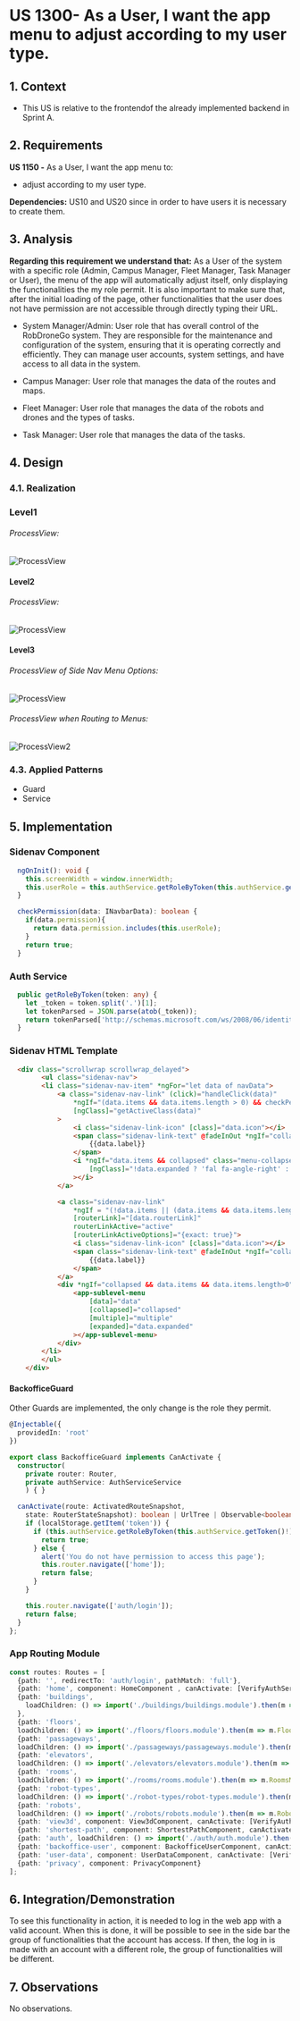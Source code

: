 # US 1300- As a User, I want the app menu to adjust according to my user type. 

## 1. Context

* This US is relative to the frontendof the already implemented backend in Sprint A.

## 2. Requirements

**US 1150 -** As a User, I want the app menu to:
* adjust according to my user type. 

**Dependencies:**
US10 and US20 since in order to have users it is necessary to create them.

## 3. Analysis
**Regarding this requirement we understand that:**
As a User of the system with a specific role (Admin, Campus Manager, Fleet Manager, Task Manager or User), the menu of the app will automatically adjust itself, only displaying the functionalities the my role permit. It is also important to make sure that, after the initial loading of the page, other functionalities that the user does not have permission are not accessible through directly typing their URL. 

- System Manager/Admin: User role that has overall control of the RobDroneGo system. They are responsible for the maintenance and configuration of the system, ensuring that it is operating correctly and efficiently. They can manage user accounts, system settings, and have access to all data in the system.

- Campus Manager: User role that manages the data of the routes and maps.

- Fleet Manager: User role that manages the data of the robots and drones and the types of tasks.

- Task Manager: User role that manages the data of the tasks. 

## 4. Design

### 4.1. Realization

### Level1

###### ProcessView:
![ProcessView](Diagrams/Level1/ProcessView.svg)

#### Level2

###### ProcessView:
![ProcessView](Diagrams/Level2/ProcessView.svg)

#### Level3

###### ProcessView of Side Nav Menu Options:
![ProcessView](Diagrams/Level3/ProcessView.svg)

###### ProcessView when Routing to Menus:
![ProcessView2](Diagrams/Level3/ProcessViewRouting.svg)

### 4.3. Applied Patterns
* Guard
* Service

## 5. Implementation

### Sidenav Component
``` typescript
  ngOnInit(): void {
    this.screenWidth = window.innerWidth;
    this.userRole = this.authService.getRoleByToken(this.authService.getToken()!);
  }

  checkPermission(data: INavbarData): boolean {
    if(data.permission){
      return data.permission.includes(this.userRole);
    }
    return true;
  }
```

### Auth Service
``` typescript
  public getRoleByToken(token: any) {
    let _token = token.split('.')[1];
    let tokenParsed = JSON.parse(atob(_token));
    return tokenParsed['http://schemas.microsoft.com/ws/2008/06/identity/claims/role'];
  }
```

### Sidenav HTML Template
``` html
  <div class="scrollwrap scrollwrap_delayed">
        <ul class="sidenav-nav">
        <li class="sidenav-nav-item" *ngFor="let data of navData">
            <a class="sidenav-nav-link" (click)="handleClick(data)"
                *ngIf="(data.items && data.items.length > 0) && checkPermission(data)"
                [ngClass]="getActiveClass(data)"
            >
                <i class="sidenav-link-icon" [class]="data.icon"></i>
                <span class="sidenav-link-text" @fadeInOut *ngIf="collapsed">
                    {{data.label}}
                </span>
                <i *ngIf="data.items && collapsed" class="menu-collapse-icon"
                    [ngClass]="!data.expanded ? 'fal fa-angle-right' : 'fal fa-angle-down'"
                ></i>
            </a>

            <a class="sidenav-nav-link" 
                *ngIf = "(!data.items || (data.items && data.items.length === 0)) && checkPermission(data)"
                [routerLink]="[data.routerLink]"
                routerLinkActive="active"
                [routerLinkActiveOptions]="{exact: true}">
                <i class="sidenav-link-icon" [class]="data.icon"></i>
                <span class="sidenav-link-text" @fadeInOut *ngIf="collapsed">
                    {{data.label}}
                </span>
            </a>
            <div *ngIf="collapsed && data.items && data.items.length>0">
                <app-sublevel-menu
                    [data]="data"
                    [collapsed]="collapsed"
                    [multiple]="multiple"
                    [expanded]="data.expanded"
                ></app-sublevel-menu>
            </div>            
        </li>
        </ul>
    </div>
```

#### BackofficeGuard
Other Guards are implemented, the only change is the role they permit.

``` typescript
@Injectable({
  providedIn: 'root'
})

export class BackofficeGuard implements CanActivate {
  constructor(
    private router: Router,
    private authService: AuthServiceService
    ) { }

  canActivate(route: ActivatedRouteSnapshot,
    state: RouterStateSnapshot): boolean | UrlTree | Observable<boolean | UrlTree> | Promise<boolean | UrlTree> {
    if (localStorage.getItem('token')) {
      if (this.authService.getRoleByToken(this.authService.getToken()!) === 'Admin') {
        return true;
      } else {
        alert('You do not have permission to access this page');
        this.router.navigate(['home']);
        return false;
      }
    }

    this.router.navigate(['auth/login']);
    return false;
  }
};
```

### App Routing Module
``` typescript
const routes: Routes = [
  {path: '', redirectTo: 'auth/login', pathMatch: 'full'},
  {path: 'home', component: HomeComponent , canActivate: [VerifyAuthServiceService]},
  {path: 'buildings',
    loadChildren: () => import('./buildings/buildings.module').then(m => m.BuildingsModule), canActivate: [CampusGuard]
  },
  {path: 'floors',
  loadChildren: () => import('./floors/floors.module').then(m => m.FloorsModule), canActivate: [CampusGuard]},
  {path: 'passageways',
  loadChildren: () => import('./passageways/passageways.module').then(m => m.PassagewaysModule), canActivate: [CampusGuard]},
  {path: 'elevators',
  loadChildren: () => import('./elevators/elevators.module').then(m => m.ElevatorsModule), canActivate: [CampusGuard]},
  {path: 'rooms',
  loadChildren: () => import('./rooms/rooms.module').then(m => m.RoomsModule), canActivate: [CampusGuard]},
  {path: 'robot-types',
  loadChildren: () => import('./robot-types/robot-types.module').then(m => m.RobotTypesModule), canActivate: [RobotsGuard]},
  {path: 'robots', 
  loadChildren: () => import('./robots/robots.module').then(m => m.RobotsModule), canActivate: [RobotsGuard]},
  {path: 'view3d', component: View3dComponent, canActivate: [VerifyAuthServiceService]},
  {path: 'shortest-path', component: ShortestPathComponent, canActivate: [VerifyAuthServiceService]},
  {path: 'auth', loadChildren: () => import('./auth/auth.module').then(m => m.AuthModule)},
  {path: 'backoffice-user', component: BackofficeUserComponent, canActivate: [BackofficeGuard]},
  {path: 'user-data', component: UserDataComponent, canActivate: [VerifyAuthServiceService]},
  {path: 'privacy', component: PrivacyComponent}
];
```

## 6. Integration/Demonstration
To see this functionality in action, it is needed to log in the web app with a valid account. When this is done, it will be possible to see in the side bar the group of functionalities that the account has access. If then, the log in is made with an account with a different role, the group of functionalities will be different. 

## 7. Observations
No observations.
